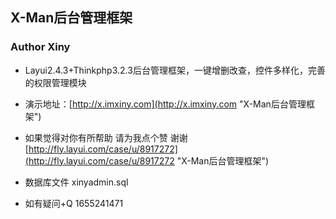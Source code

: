 ## X-Man后台管理框架
### Author  Xiny
+ Layui2.4.3+Thinkphp3.2.3后台管理框架，一键增删改查，控件多样化，完善的权限管理模块

+ 演示地址：[http://x.imxiny.com](http://x.imxiny.com "X-Man后台管理框架")
+ 如果觉得对你有所帮助 请为我点个赞 谢谢  [http://fly.layui.com/case/u/8917272](http://fly.layui.com/case/u/8917272 "X-Man后台管理框架")
+ 数据库文件 xinyadmin.sql
+ 如有疑问+Q 1655241471

